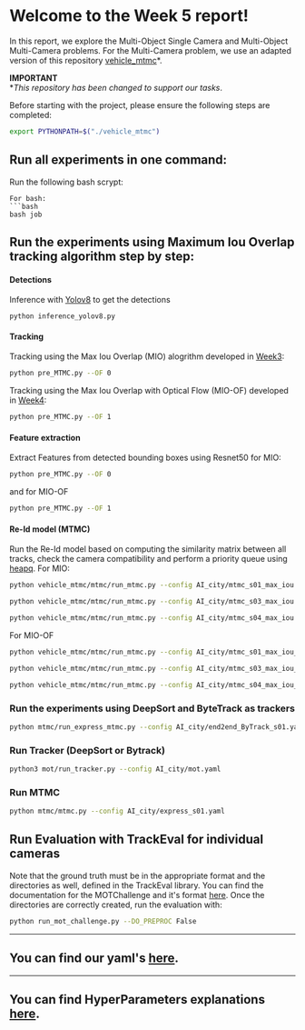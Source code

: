 
# Welcome to the Week 5 report!

In this report, we explore the Multi-Object Single Camera and Multi-Object Multi-Camera problems. For the Multi-Camera problem, we use an adapted version of this repository [vehicle_mtmc](https://github.com/regob/vehicle_mtmc)*.

**IMPORTANT**  
**This repository has been changed to support our tasks*.

Before starting with the project, please ensure the following steps are completed:

```bash
export PYTHONPATH=$("./vehicle_mtmc")
```

## Run all experiments in one command:
Run the following bash scrypt:
```
For bash:  
```bash
bash job
```


## Run the experiments using Maximum Iou Overlap tracking algorithm step by step:
#### Detections
Inference with [Yolov8](https://github.com/ultralytics/ultralytics) to get the detections
```
python inference_yolov8.py
```

#### Tracking 
Tracking using the Max Iou Overlap (MIO) alogrithm developed in [Week3](https://github.com/mcv-m6-video/mcv-m6-2023-team6/tree/main/week3): 
```bash
python pre_MTMC.py --OF 0
```
Tracking using the Max Iou Overlap with Optical Flow (MIO-OF) developed in [Week4](https://github.com/mcv-m6-video/mcv-m6-2023-team6/tree/main/week4):
```bash
python pre_MTMC.py --OF 1
```

#### Feature extraction
Extract Features from detected bounding boxes using Resnet50 for MIO:
```bash
python pre_MTMC.py --OF 0
```
and for MIO-OF
```bash
python pre_MTMC.py --OF 1
```

#### Re-Id model (MTMC)
Run the Re-Id model based on computing the similarity matrix between all tracks, check the camera compatibility and perform a priority queue using [heapq](https://docs.python.org/3/library/heapq.html). For MIO:
```bash
python vehicle_mtmc/mtmc/run_mtmc.py --config AI_city/mtmc_s01_max_iou.yaml
```
```bash
python vehicle_mtmc/mtmc/run_mtmc.py --config AI_city/mtmc_s03_max_iou.yaml
```
```bash
python vehicle_mtmc/mtmc/run_mtmc.py --config AI_city/mtmc_s04_max_iou.yaml
```
For MIO-OF
```bash
python vehicle_mtmc/mtmc/run_mtmc.py --config AI_city/mtmc_s01_max_iou_OF.yaml
```
```bash
python vehicle_mtmc/mtmc/run_mtmc.py --config AI_city/mtmc_s03_max_iou_OF.yaml
```
```bash
python vehicle_mtmc/mtmc/run_mtmc.py --config AI_city/mtmc_s04_max_iou_OF.yaml
```

### Run the experiments using DeepSort and ByteTrack as trackers

```bash
python mtmc/run_express_mtmc.py --config AI_city/end2end_ByTrack_s01.yaml
```

### Run Tracker (DeepSort or Bytrack)
```bash
python3 mot/run_tracker.py --config AI_city/mot.yaml
```

### Run MTMC

```bash
python mtmc/mtmc.py --config AI_city/express_s01.yaml
```



## Run Evaluation with TrackEval for individual cameras
Note that the ground truth must be in the appropriate format and the directories as well, defined in the TrackEval library. You can find the documentation for the
MOTChallenge and it's format [here](https://github.com/JonathonLuiten/TrackEval/tree/master/docs/MOTChallenge-Official). Once the directories are correctly created, run the evaluation with:
```bash
python run_mot_challenge.py --DO_PREPROC False 
```

------------
## You can find our yaml's [here](https://github.com/mcv-m6-video/mcv-m6-2023-team6/tree/main/week5/vehicle_mtmc/config/AI_city).

--------
## You can find HyperParameters explanations [here](https://github.com/mcv-m6-video/mcv-m6-2023-team6/tree/main/week5/vehicle_mtmc/config/defaults.py).







